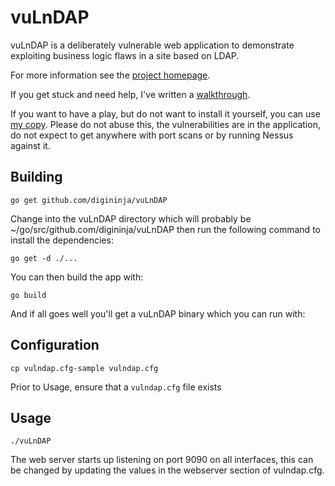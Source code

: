 # vuLnDAP

vuLnDAP is a deliberately vulnerable web application to demonstrate exploiting business logic flaws in a site based on LDAP.

For more information see the [project homepage](https://digi.ninja/projects/vulndap.php).

If you get stuck and need help, I've written a [walkthrough](https://digi.ninja/blog/vulndap_walkthrough.php).

If you want to have a play, but do not want to install it yourself, you can use [my copy](https://vulndap.digi.ninja/). Please do not abuse this, the vulnerabilities are in the application, do not expect to get anywhere with port scans or by running Nessus against it.

## Building 

```
go get github.com/digininja/vuLnDAP
```

Change into the vuLnDAP directory which will probably be ~/go/src/github.com/digininja/vuLnDAP then run the following command to install the dependencies:

```
go get -d ./...
```

You can then build the app with:

```
go build
```

And if all goes well you'll get a vuLnDAP binary which you can run with:

## Configuration

```
cp vulndap.cfg-sample vulndap.cfg
```

Prior to Usage, ensure that a `vulndap.cfg` file exists


## Usage 


```
./vuLnDAP
```

The web server starts up listening on port 9090 on all interfaces, this can be changed by updating the values in the webserver section of vulndap.cfg.
